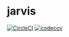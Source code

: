 # jarvis

[![CircleCI](https://circleci.com/gh/AlexMikhalochkin/jarvis-kotlin/tree/main.svg?style=svg)](https://circleci.com/gh/AlexMikhalochkin/jarvis-kotlin/tree/main)
[![codecov](https://codecov.io/gh/AlexMikhalochkin/jarvis-kotlin/branch/main/graph/badge.svg?token=BK6HS62QIA)](https://codecov.io/gh/AlexMikhalochkin/jarvis-kotlin)
